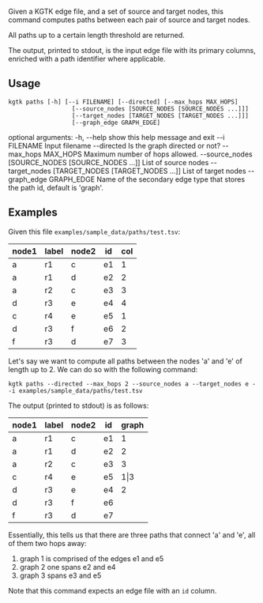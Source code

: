 Given a KGTK edge file, and a set of source and target nodes, this command computes paths between each pair of source and target nodes.

All paths up to a certain length threshold are returned.

The output, printed to stdout, is the input edge file with its primary columns, enriched with a path identifier where applicable.

## Usage
```
kgtk paths [-h] [--i FILENAME] [--directed] [--max_hops MAX_HOPS]
                  [--source_nodes [SOURCE_NODES [SOURCE_NODES ...]]]
                  [--target_nodes [TARGET_NODES [TARGET_NODES ...]]]
                  [--graph_edge GRAPH_EDGE]
```

optional arguments:
  -h, --help            show this help message and exit
  --i FILENAME          Input filename
  --directed            Is the graph directed or not?
  --max_hops MAX_HOPS   Maximum number of hops allowed.
  --source_nodes [SOURCE_NODES [SOURCE_NODES ...]]
                        List of source nodes
  --target_nodes [TARGET_NODES [TARGET_NODES ...]]
                        List of target nodes
  --graph_edge GRAPH_EDGE
                        Name of the secondary edge type that stores the path
                        id, default is 'graph'.

## Examples

Given this file `examples/sample_data/paths/test.tsv`:

| node1 | label | node2 | id | col |
| -- | -- | -- | -- | -- |
| a | r1 | c | e1 | 1 |
| a | r1 | d | e2 | 2 |
| a | r2 | c | e3 | 3 |
| d | r3 | e | e4 | 4 |
| c | r4 | e | e5 | 1 |
| d | r3 | f | e6 | 2 |
| f | r3 | d | e7 | 3 |

Let's say we want to compute all paths between the nodes 'a' and 'e' of length up to 2. We can do so with the following command:

```
kgtk paths --directed --max_hops 2 --source_nodes a --target_nodes e --i examples/sample_data/paths/test.tsv
```

The output (printed to stdout) is as follows:

| node1 | label | node2 | id | graph |
| -- | -- | -- | -- | -- |
| a | r1 | c | e1 | 1 |
| a | r1 | d | e2 | 2 |
| a | r2 | c | e3 | 3 |
| c | r4 | e | e5 | 1\|3 |
| d | r3 | e | e4 | 2 |
| d | r3 | f | e6 |  |
| f | r3 | d | e7 |  |

Essentially, this tells us that there are three paths that connect 'a' and 'e', all of them two hops away:

1. graph 1 is comprised of the edges e1 and e5
2. graph 2 one spans e2 and e4
3. graph 3 spans e3 and e5

Note that this command expects an edge file with an `id` column.

